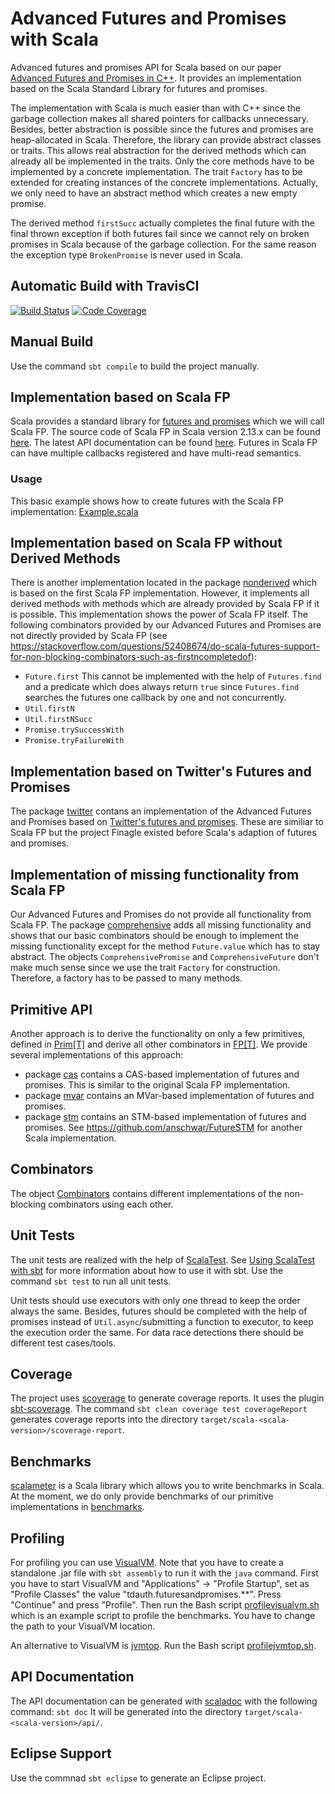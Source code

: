 # Advanced Futures and Promises with Scala

Advanced futures and promises API for Scala based on our paper [Advanced Futures and Promises in C++](http://www.home.hs-karlsruhe.de/~suma0002/publications/advanced-futures-promises-cpp.pdf).
It provides an implementation based on the Scala Standard Library for futures and promises.


The implementation with Scala is much easier than with C++ since the garbage collection makes all shared pointers for callbacks unnecessary.
Besides, better abstraction is possible since the futures and promises are heap-allocated in Scala.
Therefore, the library can provide abstract classes or traits.
This allows real abstraction for the derived methods which can already all be implemented in the traits.
Only the core methods have to be implemented by a concrete implementation.
The trait `Factory` has to be extended for creating instances of the concrete implementations.
Actually, we only need to have an abstract method which creates a new empty promise.


The derived method `firstSucc` actually completes the final future with the final thrown exception if both futures fail since we cannot rely on broken promises in Scala because of the garbage collection.
For the same reason the exception type `BrokenPromise` is never used in Scala.

## Automatic Build with TravisCI
[![Build Status](https://travis-ci.org/tdauth/scala-futures-promises.svg?branch=master)](https://travis-ci.org/tdauth/scala-futures-promises)
[![Code Coverage](https://img.shields.io/codecov/c/github/tdauth/scala-futures-promises/master.svg)](https://codecov.io/github/tdauth/scala-futures-promises?branch=master)

## Manual Build
Use the command `sbt compile` to build the project manually.

## Implementation based on Scala FP
Scala provides a standard library for [futures and promises](http://docs.scala-lang.org/overviews/core/futures.html) which we will call Scala FP.
The source code of Scala FP in Scala version 2.13.x can be found [here](https://github.com/scala/scala/tree/2.13.x/src/library/scala/concurrent).
The latest API documentation can be found [here](https://www.scala-lang.org/api/current/scala/concurrent/index.html).
Futures in Scala FP can have multiple callbacks registered and have multi-read semantics.

### Usage
This basic example shows how to create futures with the Scala FP implementation: [Example.scala](./src/main/scala/tdauth/futuresandpromises/example/Example.scala)

## Implementation based on Scala FP without Derived Methods
There is another implementation located in the package [nonderived](./src/main/scala/tdauth/futuresandpromises/nonderived) which is based on the first Scala FP implementation.
However, it implements all derived methods with methods which are already provided by Scala FP if it is possible.
This implementation shows the power of Scala FP itself.
The following combinators provided by our Advanced Futures and Promises are not directly provided by Scala FP (see <https://stackoverflow.com/questions/52408674/do-scala-futures-support-for-non-blocking-combinators-such-as-firstncompletedof>):
* `Future.first` This cannot be implemented with the help of `Futures.find` and a predicate which does always return `true` since `Futures.find` searches the futures one callback by one and not concurrently.
* `Util.firstN`
* `Util.firstNSucc`
* `Promise.trySuccessWith`
* `Promise.tryFailureWith`

## Implementation based on Twitter's Futures and Promises
The package [twitter](./src/main/scala/tdauth/futuresandpromises/twitter) contans an implementation of the Advanced Futures and Promises based on [Twitter's futures and promises](https://twitter.github.io/util/).
These are similiar to Scala FP but the project Finagle existed before Scala's adaption of futures and promises.

## Implementation of missing functionality from Scala FP
Our Advanced Futures and Promises do not provide all functionality from Scala FP.
The package [comprehensive](./src/main/scala/tdauth/futuresandpromises/comprehensive) adds all missing functionality and shows that our basic combinators should be enough to implement the missing functionality except for the method `Future.value` which has to stay abstract.
The objects `ComprehensivePromise` and `ComprehensiveFuture` don't make much sense since we use the trait `Factory` for construction.
Therefore, a factory has to be passed to many methods.

## Primitive API
Another approach is to derive the functionality on only a few primitives, defined in [Prim[T]](./src/main/scala/tdauth/futuresandpromises/Prim.scala)
and derive all other combinators in [FP[T]](./src/main/scala/tdauth/futuresandpromises/FP.scala).
We provide several implementations of this approach:

* package [cas](./src/main/scala/tdauth/futuresandpromises/cas) contains a CAS-based implementation of futures and promises.
This is similar to the original Scala FP implementation.
* package [mvar](./src/main/scala/tdauth/futuresandpromises/mvar) contains an MVar-based implementation of futures and promises.
* package [stm](./src/main/scala/tdauth/futuresandpromises/stm) contains an STM-based implementation of futures and promises. See <https://github.com/anschwar/FutureSTM> for another Scala implementation.

## Combinators
The object [Combinators](./src/main/scala/tdauth/futuresandpromises/combinators/Combinators.scala) contains different implementations of the non-blocking combinators using each other.

## Unit Tests
The unit tests are realized with the help of [ScalaTest](http://www.scalatest.org/).
See [Using ScalaTest with sbt](http://www.scalatest.org/user_guide/using_scalatest_with_sbt) for more information about how to use it with sbt.
Use the command `sbt test` to run all unit tests.

Unit tests should use executors with only one thread to keep the order always the same.
Besides, futures should be completed with the help of promises instead of `Util.async`/submitting a function to executor, to keep the execution order the same.
For data race detections there should be different test cases/tools.

## Coverage
The project uses [scoverage](http://scoverage.org/) to generate coverage reports.
It uses the plugin [sbt-scoverage](https://github.com/scoverage/sbt-scoverage).
The command `sbt clean coverage test coverageReport` generates coverage reports into the directory `target/scala-<scala-version>/scoverage-report`.

## Benchmarks
[scalameter](https://scalameter.github.io/) is a Scala library which allows you to write benchmarks in Scala.
At the moment, we do only provide benchmarks of our primitive implementations in [benchmarks](./src/main/scala/tdauth/futuresandpromises/benchmarks/Benchmarks.scala).

## Profiling
For profiling you can use [VisualVM](https://visualvm.github.io/).
Note that you have to create a standalone .jar file with `sbt assembly` to run it with the `java` command.
First you have to start VisualVM and "Applications" -> "Profile Startup", set as "Profile Classes" the value "tdauth.futuresandpromises.**".
Press "Continue" and press "Profile".
Then run the Bash script [profilevisualvm.sh](./profilevisualvm.sh) which is an example script to profile the benchmarks.
You have to change the path to your VisualVM location.

An alternative to VisualVM is [jvmtop](https://github.com/patric-r/jvmtop).
Run the Bash script [profilejvmtop.sh](./profilejvmtop.sh).

## API Documentation
The API documentation can be generated with [scaladoc](https://docs.scala-lang.org/style/scaladoc.html) with the following command: `sbt doc`
It will be generated into the directory `target/scala-<scala-version>/api/`.

## Eclipse Support
Use the commnad `sbt eclipse` to generate an Eclipse project.
